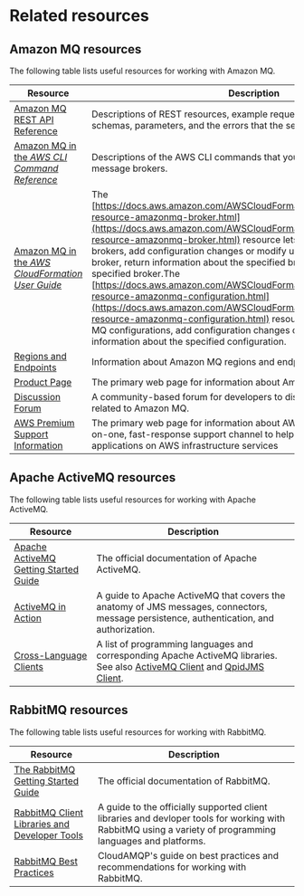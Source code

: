 # Related resources<a name="amazon-mq-related-resources"></a>

## Amazon MQ resources<a name="amazon-mq-resources"></a>

The following table lists useful resources for working with Amazon MQ\.


| Resource | Description | 
| --- | --- | 
| [Amazon MQ REST API Reference](https://docs.aws.amazon.com/amazon-mq/latest/api-reference/)  | Descriptions of REST resources, example requests, HTTP methods, schemas, parameters, and the errors that the service returns\.  | 
| [Amazon MQ in the *AWS CLI Command Reference*](https://docs.aws.amazon.com/cli/latest/reference/mq/index.html) | Descriptions of the AWS CLI commands that you can use to work with message brokers\. | 
| [Amazon MQ in the *AWS CloudFormation User Guide*](https://docs.aws.amazon.com/AWSCloudFormation/latest/UserGuide/cfn-supported-resources.html#cfn-supported-resources-application-services) | The [https://docs.aws.amazon.com/AWSCloudFormation/latest/UserGuide/aws-resource-amazonmq-broker.html](https://docs.aws.amazon.com/AWSCloudFormation/latest/UserGuide/aws-resource-amazonmq-broker.html) resource lets you create Amazon MQ brokers, add configuration changes or modify users for the specified broker, return information about the specified broker, and delete the specified broker\.The [https://docs.aws.amazon.com/AWSCloudFormation/latest/UserGuide/aws-resource-amazonmq-configuration.html](https://docs.aws.amazon.com/AWSCloudFormation/latest/UserGuide/aws-resource-amazonmq-configuration.html) resource lets you create Amazon MQ configurations, add configuration changes or modify users, and return information about the specified configuration\. | 
| [Regions and Endpoints](https://docs.aws.amazon.com/general/latest/gr/rande.html#amazon-mq_region) | Information about Amazon MQ regions and endpoints | 
| [Product Page](https://aws.amazon.com/amazon-mq/) | The primary web page for information about Amazon MQ\. | 
| [Discussion Forum](https://forums.aws.amazon.com/forum.jspa?forumID=279) | A community\-based forum for developers to discuss technical questions related to Amazon MQ\. | 
| [AWS Premium Support Information](https://aws.amazon.com/premiumsupport/) | The primary web page for information about AWS Premium Support, a one\-on\-one, fast\-response support channel to help you build and run applications on AWS infrastructure services | 

## Apache ActiveMQ resources<a name="activemq-resources"></a>

The following table lists useful resources for working with Apache ActiveMQ\.


| Resource | Description | 
| --- | --- | 
| [Apache ActiveMQ Getting Started Guide](http://activemq.apache.org/getting-started.html) | The official documentation of Apache ActiveMQ\. | 
| [ActiveMQ in Action](https://www.manning.com/books/activemq-in-action) | A guide to Apache ActiveMQ that covers the anatomy of JMS messages, connectors, message persistence, authentication, and authorization\. | 
| [Cross\-Language Clients](http://activemq.apache.org/cross-language-clients.html) | A list of programming languages and corresponding Apache ActiveMQ libraries\. See also [ActiveMQ Client](https://mvnrepository.com/artifact/org.apache.activemq/activemq-client) and [QpidJMS Client](https://mvnrepository.com/artifact/org.apache.qpid/qpid-jms-client)\. | 

## RabbitMQ resources<a name="rabbitmq-resources"></a>

The following table lists useful resources for working with RabbitMQ\.


| Resource | Description | 
| --- | --- | 
| [The RabbitMQ Getting Started Guide](https://www.rabbitmq.com/getstarted.html) | The official documentation of RabbitMQ\. | 
| [RabbitMQ Client Libraries and Developer Tools](https://www.rabbitmq.com/devtools.html) | A guide to the officially supported client libraries and devloper tools for working with RabbitMQ using a variety of programming languages and platforms\. | 
| [RabbitMQ Best Practices](https://www.cloudamqp.com/blog/2017-12-29-part1-rabbitmq-best-practice.html) | CloudAMQP's guide on best practices and recommendations for working with RabbitMQ\. | 